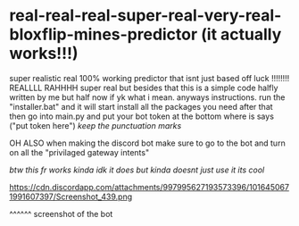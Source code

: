 # real-real-real-super-real-very-real-bloxflip-mines-predictor (it actually works!!!)
super realistic real 100% working predictor that isnt just based off luck !!!!!!!! REALLLL RAHHHH
super real but besides that this is a simple code halfly written by me but half now if yk what i mean. anyways
instructions.
run the "installer.bat" and it will start install all the packages you need
after that then go into main.py and put your bot token at the bottom where is says ("put token here") *keep the punctuation marks*


OH ALSO when making the discord bot make sure to go to the bot and turn on all the "privilaged gateway intents"



*btw this fr works kinda idk it does but kinda doesnt just use it its cool*


https://cdn.discordapp.com/attachments/997995627193573396/1016450671991607397/Screenshot_439.png

^^^^^^ screenshot of the bot
